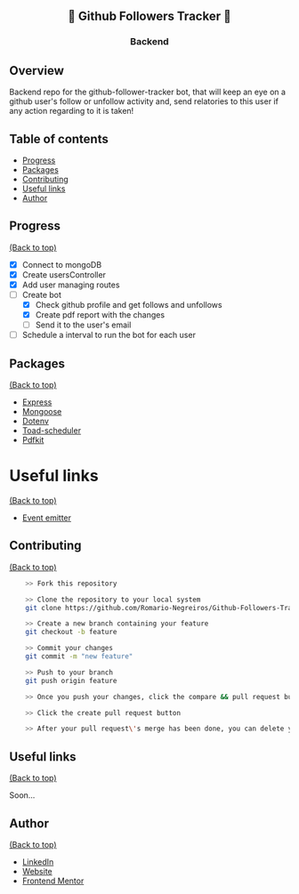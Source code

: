 <div align="center">
  <h2>👀 Github Followers Tracker 👀</h2>
  <h3>Backend</h3>
</div>

## Overview

Backend repo for the github-follower-tracker bot, that will keep an eye on
a github user's follow or unfollow activity and, send relatories to this user
if any action regarding to it is taken!

## Table of contents

- [Progress](#progress)
- [Packages](#packages)
- [Contributing](#contributing)
- [Useful links](#useful-links)
- [Author](#author)

## Progress

[(Back to top)](#table-of-contents)

- [x] Connect to mongoDB
- [x] Create usersController
- [x] Add user managing routes
- [ ] Create bot
  - [x] Check github profile and get follows and unfollows
  - [x] Create pdf report with the changes
  - [ ] Send it to the user's email
- [ ] Schedule a interval to run the bot for each user

## Packages

[(Back to top)](#table-of-contents)

- [Express](https://expressjs.com)
- [Mongoose](https://mongoosejs.com)
- [Dotenv](https://www.npmjs.com/package/dotenv)
- [Toad-scheduler](https://github.com/kibertoad/toad-scheduler)
- [Pdfkit](https://pdfkit.org)

# Useful links

[(Back to top)](#table-of-contents)

- [Event emitter](https://nodejs.org/api/events.html#events)

## Contributing

[(Back to top)](#table-of-contents)

```bash
    >> Fork this repository

    >> Clone the repository to your local system
    git clone https://github.com/Romario-Negreiros/Github-Followers-Tracker-Backend.git

    >> Create a new branch containing your feature
    git checkout -b feature

    >> Commit your changes
    git commit -m "new feature"

    >> Push to your branch
    git push origin feature

    >> Once you push your changes, click the compare && pull request button in your github

    >> Click the create pull request button

    >> After your pull request\'s merge has been done, you can delete your branch
```

## Useful links

[(Back to top)](#table-of-contents)

Soon...

## Author

[(Back to top)](#table-of-contents)

- [LinkedIn](https://www.linkedin.com/in/romario-negreiros-8591b6214)
- [Website](https://romario-negreiros.github.io/Romario-frontend/)
- [Frontend Mentor](https://www.frontendmentor.io/profile/Romario-Negreiros)
